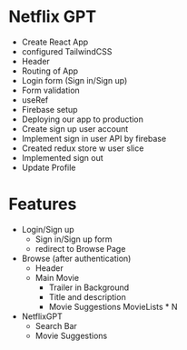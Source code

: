 # Netflix GPT

- Create React App
- configured TailwindCSS
- Header
- Routing of App
- Login form (Sign in/Sign up)
- Form validation
- useRef
- Firebase setup
- Deploying our app to production
- Create sign up user account
- Implement sign in user API by firebase
- Created redux store w user slice
- Implemented sign out
- Update Profile

# Features

- Login/Sign up
    - Sign in/Sign up form
    - redirect to Browse Page
- Browse (after authentication)
    - Header
    - Main Movie
        - Trailer in Background
        - Title and description
        - Movie Suggestions
            MovieLists * N
- NetflixGPT
    - Search Bar
    - Movie Suggestions